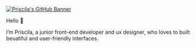 
[![Priscila's GitHub Banner](Site_Background.png)](https://www.priscilamattos.com)


Hello 🦄

I’m Priscila, a junior front-end developer and ux designer, who loves to built beuatiful and user-friendly interfaces. 


<!-- Pinned Repositories -- >

<a href="https://github.com/priscilamattos/planted-project-1.git">
  <img align="center" style="margin:1rem 0.5rem" src="https://github-readme-stats.vercel.app/api/pin/?username=anuraghazra&repo=github-readme-stats)](https://github.com/priscilamattos/github-readme-stats) />
</a>

<br>
[![Top Langs](https://github-readme-stats.vercel.app/api/top-langs/?username=anuraghazra)](https://github.com/anuraghazra/github-readme-stats)
